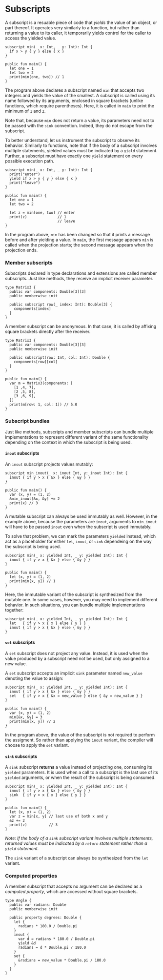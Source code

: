 # Subscripts

A subscript is a resuable piece of code that _yields_ the value of an object, or part thereof. It operates very similarly to a function, but rather than returning a value to its caller, it temporarily yields control for the caller to access the yielded value.

```
subscript min(_ x: Int, _ y: Int): Int {
  if x > y { y } else { x }
}

public fun main() {
  let one = 1
  let two = 2
  print(min[one, two]) // 1
}
```

The program above declares a subscript named `min` that accepts two integers and yields the value of the smallest. A subscript is called using its name followed by its arguments, enclosed in square brackets (unlike functions, which require parentheses). Here, it is called in `main` to print the minimum of `1` and `2`.

Note that, because `min` does not return a value, its parameters need not to be passed with the `sink` convention. Indeed, they do not escape from the subscript.

To better understand, let us instrument the subscript to observe its behavior. Similarly to functions, note that if the body of a subscript involves multiple statements, yielded values must be indicated by a `yield` statement. Further, a subscript must have exactly one `yield` statement on every possible execution path.

```
subscript min(_ x: Int, _ y: Int): Int {
  print("enter")
  yield if x > y { y } else { x }
  print("leave")
}

public fun main() {
  let one = 1
  let two = 2

  let z = min[one, two] // enter
  print(z)              // 1
                        // leave
}
```

In the program above, `min` has been changed so that it prints a message before and after yielding a value. In `main`, the first message appears `min` is called when the projection starts; the second message appears when the projection ends.

### Member subscripts

Subscripts declared in type declarations and extensions are called member subscripts. Just like methods, they receive an implicit receiver parameter.

```
type Matrix3 {
  public var components: Double[3][3]
  public memberwise init

  public subscript row(_ index: Int): Double[3] {
    components[index]
  }
}
```

A member subscript can be anonymous. In that case, it is called by affixing square brackets directly after the receiver.

```
type Matrix3 {
  public var components: Double[3][3]
  public memberwise init

  public subscript(row: Int, col: Int): Double {
    components[row][col]
  }
}

public fun main() {
  var m = Matrix3(components: [
    [1 ,4, 7],
    [2 ,5, 8],
    [3 ,6, 9],
  ])
  print(m[row: 1, col: 1]) // 5.0
}
```

### Subscript bundles

Just like methods, subscripts and member subscripts can bundle multiple implementations to represent different variant of the same functionality depending on the context in which the subscript is being used.

#### **`inout` subscripts**

An `inout` subscript projects values mutably:

```
subscript min_inout(_ x: inout Int, y: inout Int): Int {
  inout { if y > x { &x } else { &y } }
}

public fun main() {
  var (x, y) = (1, 2)
  &min_inout[&x, &y] += 2
  print(x) // 3
}
```

A mutable subscript can always be used immutably as well. However, in the example above, because the parameters are `inout`, arguments to `min_inout` will have to be passed `inout` even when the subscript is used immutably.

To solve that problem, we can mark the parameters `yielded` instead, which act as a placeholder for either `let`, `inout`, or `sink` dependeing on the way the subscript is being used.

```
subscript min(_ x: yielded Int, _ y: yielded Int): Int {
  inout { if y > x { &x } else { &y } }
}

public fun main() {
  let (x, y) = (1, 2)
  print(min[x, y]) // 1
}
```

Here, the immutable variant of the subscript is synthesized from the mutable one. In some cases, however, you may need to implement different behavior. In such situations, you can bundle multiple implementations together:

```
subscript min(_ x: yielded Int, _ y: yielded Int): Int {
  let   { if y > x { x } else { y } }
  inout { if y > x { &x } else { &y } }
}
```

#### **`set` subscripts**

A `set` subscript does not project any value. Instead, it is used when the value produced by a subscript need not be used, but only assigned to a new value.

A `set` subscript accepts an implicit `sink` parameter named `new_value` denoting the value to assign:

```
subscript min(_ x: yielded Int, _ y: yielded Int): Int {
  inout { if y > x { &x } else { &y } }
  set   { if y > x { &x = new_value } else { &y = new_value } }
}

public fun main() {
  var (x, y) = (1, 2)
  min[&x, &y] = 3
  print(min[x, y]) // 2
}
```

In the program above, the value of the subscript is not required to perform the assigment. So rather than applying the `inout` variant, the compiler will choose to apply the `set` variant.

#### **`sink` subscripts**

A `sink` subscript **returns** a value instead of projecting one, consuming its `yielded` parameters. It is used when a call to a subscript is the last use of its `yielded` arguments, or when the result of the subscript is being consumed.

```
subscript min(_ x: yielded Int, _ y: yielded Int): Int {
  inout { if y > x { &x } else { &y } }
  sink  { if y > x { x } else { y } }
}

public fun main() {
  let (x, y) = (1, 2)
  var z = min[x, y] // last use of both x and y
  &z += 2
  print(z)          // 3
}
```

_Note: If the body of a `sink` subscript variant involves multiple statements, returned values must be indicated by a `return` statement rather than a `yield` statement._

The `sink` variant of a subscript can always be synthesized from the `let` variant.

### Computed properties

A member subscript that accepts no argument can be declared as a _computed property_, which are accessed without square brackets.

```
type Angle {
  public var radians: Double
  public memberwise init
  
  public property degrees: Double {
    let {
      radians * 180.0 / Double.pi
    }
    inout {
      var d = radians * 180.0 / Double.pi
      yield &d
      radians = d * Double.pi / 180.0
    }
    set {
      &radians = new_value * Double.pi / 180.0
    }
  }
}
```
